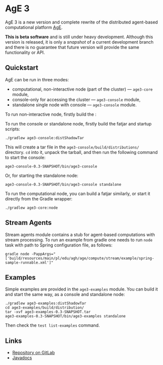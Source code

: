 # AgE 3

AgE 3 is a new version and complete rewrite of the distributed agent-based computational platform
[AgE](https://www.age.agh.edu.pl/).

**This is beta software** and is still under heavy development. Although this version is released, it is only
a *snapshot* of a current development branch and there is no guarantee that future version will provide the same
functionality or API.

## Quickstart

AgE can be run in three modes:

* computational, non-interactive node (part of the cluster) — `age3-core` module,
* console-only for accessing the cluster — `age3-console` module,
* standalone single node with console — `age3-console` module.

To run non-interactive node, firstly build the :

To run the console or standalone node, firstly build the fatjar and startup scripts:
```
./gradlew age3-console:distShadowTar
```
This will create a tar file in the `age3-console/build/distributions/` directory.
`cd` into it, unpack the tarball, and then run the following command to start the console:
```
age3-console-0.3-SNAPSHOT/bin/age3-console
```
Or, for starting the standalone node:
```
age3-console-0.3-SNAPSHOT/bin/age3-console standalone
```

To run the computational node, you can build a fatjar similarly, or start it directly from the Gradle wrapper:
```
./gradlew age3-core:node
```

## Stream Agents

Stream agents module contains a stub for agent-based computations with stream processing. To run an example from gradle
one needs to run `node` task with path to Spring configuration file, as follows:
```
gradle node -PappArgs="['build/resources/main/pl/edu/agh/age/compute/stream/example/spring-sample-runnable.xml']"
```

## Examples

Simple examples are provided in the `age3-examples` module. You can build it and start the same way, as a console and
standalone node:
```
./gradlew age3-examples:distShadowTar
cd age3-examples/build/distribution/
tar -xvf age3-examples-0.3-SNAPSHOT.tar
age3-examples-0.3-SNAPSHOT/bin/age3-examples standalone
```

Then check the `test list-examples` command.

## Links

* [Repository on GitLab](https://gitlab.com/age-agh/age3)
* [Javadocs](https://www.age.agh.edu.pl/docs/dev/javadocs/)
